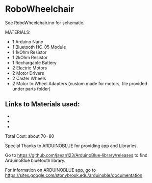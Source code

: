 # RoboWheelchair

See RoboWheelchair.ino for schematic.

MATERIALS:
   - 1 Arduino Nano
   - 1 Bluetooth HC-05 Module
   - 1 1kOhm Resistor
   - 1 2kOhm Resistor
   - 1 Rechargable Battery
   - 2 Electric Motors
   - 2 Motor Drivers
   - 2 Caster Wheels
   - 2 Motor to Wheel Adapters (custom made for motors, file 
         provided under parts folder)

Links to Materials used:
   - 
   - 
   - 
   - 
Total Cost: about $70-$80

Special Thanks to ARDUINOBLUE for providing app and Libraries.

Go to https://github.com/jaean123/ArduinoBlue-library/releases to find
 ArduinoBlue bluetooth library.

For information on ARDUINOBLUE app, go to
 https://sites.google.com/stonybrook.edu/arduinoble/documentation



